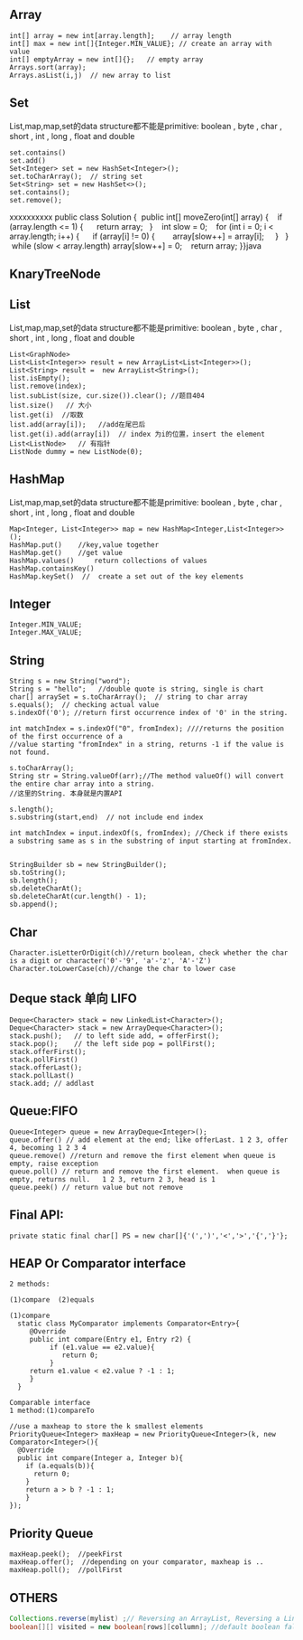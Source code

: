 ## Array

```
int[] array = new int[array.length];    // array length
int[] max = new int[]{Integer.MIN_VALUE}; // create an array with value  
int[] emptyArray = new int[]{};   // empty array  
Arrays.sort(array);  
Arrays.asList(i,j)  // new array to list  
```



## Set 

List,map,map,set的data structure都不能是primitive: boolean , byte , char , short , int , long , float and double 

```
set.contains()  
set.add()  
Set<Integer> set = new HashSet<Integer>();  
set.toCharArray();  // string set                 
Set<String> set = new HashSet<>();     
set.contains();  
set.remove();       
```

xxxxxxxxxx public class Solution {  public int[] moveZero(int[] array) {    if (array.length <= 1) {      return array;    }    int slow = 0;    for (int i = 0; i < array.length; i++) {      if (array[i] != 0) {        array[slow++] = array[i];      }    }    while (slow < array.length) array[slow++] = 0;    return array;  }}java

## KnaryTreeNode



## List

List,map,map,set的data structure都不能是primitive: boolean , byte , char , short , int , long , float and double 

```
List<GraphNode>
List<List<Integer>> result = new ArrayList<List<Integer>>();
List<String> result =  new ArrayList<String>();
list.isEmpty();
list.remove(index);
list.subList(size, cur.size()).clear(); //题目404
list.size()   // 大小
list.get(i)  //取数
list.add(array[i]);   //add在尾巴后
list.get(i).add(array[i])  // index 为i的位置，insert the element
List<ListNode>   // 有指针
ListNode dummy = new ListNode(0);
```



## HashMap

List,map,map,set的data structure都不能是primitive: boolean , byte , char , short , int , long , float and double 

```
Map<Integer, List<Integer>> map = new HashMap<Integer,List<Integer>>();
HashMap.put()    //key,value together
HashMap.get()    //get value
HashMap.values()     return collections of values
HashMap.containsKey()
HashMap.keySet()  //  create a set out of the key elements
```



## Integer

```
Integer.MIN_VALUE;
Integer.MAX_VALUE;
```



## String 

```
String s = new String("word");
String s = "hello";   //double quote is string, single is chart
char[] arraySet = s.toCharArray();  // string to char array
s.equals();  // checking actual value
s.indexOf('0'); //return first occurrence index of '0' in the string. 

int matchIndex = s.indexOf("0", fromIndex); ////returns the position of the first occurrence of a 
//value starting "fromIndex" in a string, returns -1 if the value is not found.

s.toCharArray(); 
String str = String.valueOf(arr);//The method valueOf() will convert the entire char array into a string.
//这里的String. 本身就是内置API

s.length();
s.substring(start,end)  // not include end index  

int matchIndex = input.indexOf(s, fromIndex); //Check if there exists a substring same as s in the substring of input starting at fromIndex.


StringBuilder sb = new StringBuilder();
sb.toString();
sb.length();
sb.deleteCharAt();
sb.deleteCharAt(cur.length() - 1);
sb.append(); 
```



## Char

```
Character.isLetterOrDigit(ch)//return boolean, check whether the char is a digit or character('0'-'9', 'a'-'z', 'A'-'Z')
Character.toLowerCase(ch)//change the char to lower case
```



## Deque stack 单向 LIFO

```
Deque<Character> stack = new LinkedList<Character>();
Deque<Character> stack = new ArrayDeque<Character>();
stack.push();   // to left side add, = offerFirst();
stack.pop();    // the left side pop = pollFirst();
stack.offerFirst();
stack.pollFirst()
stack.offerLast();
stack.pollLast()
stack.add; // addlast
```



## Queue:FIFO

```
Queue<Integer> queue = new ArrayDeque<Integer>();
queue.offer() // add element at the end; like offerLast. 1 2 3, offer 4, becoming 1 2 3 4
queue.remove() //return and remove the first element when queue is empty, raise exception
queue.poll() // return and remove the first element.  when queue is empty, returns null.   1 2 3, return 2 3, head is 1
queue.peek() // return value but not remove
```



## Final API:

```
private static final char[] PS = new char[]{'(',')','<','>','{','}'};
```



## HEAP Or Comparator interface

```
2 methods:

(1)compare  (2)equals

(1)compare
  static class MyComparator implements Comparator<Entry>{
     @Override
     public int compare(Entry e1, Entry r2) {
          if (e1.value == e2.value){
             return 0;
          }
     return e1.value < e2.value ? -1 : 1;       
     }
  }

Comparable interface
1 method:(1)compareTo
```

```
//use a maxheap to store the k smallest elements
PriorityQueue<Integer> maxHeap = new PriorityQueue<Integer>(k, new Comparator<Integer>(){
  @Override
  public int compare(Integer a, Integer b){
    if (a.equals(b)){
      return 0;
    } 
    return a > b ? -1 : 1;
    }
});
```

## Priority Queue

```
maxHeap.peek();  //peekFirst
maxHeap.offer();  //depending on your comparator, maxheap is ..
maxHeap.poll();  //pollFirst
```



## OTHERS

```java
Collections.reverse(mylist) ;// Reversing an ArrayList, Reversing a LinkedList, Reversing an array.  1 2 3 4 > 4 3 2 1
boolean[][] visited = new boolean[rows][collumn]; //default boolean false
```

